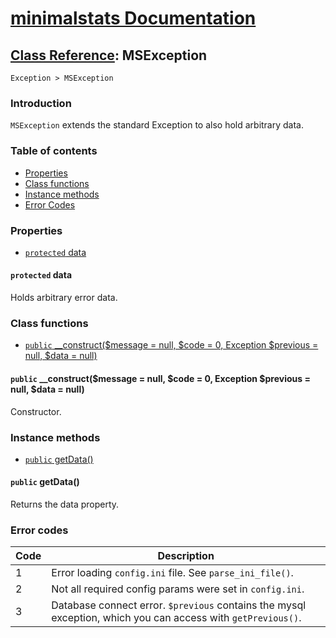 # [minimalstats Documentation](../)

## [Class Reference](../classes/): MSException

`Exception > MSException`

### Introduction

`MSException` extends the standard Exception to also hold arbitrary data.

### Table of contents

* [Properties](#properties)
* [Class functions](#class-functions)
* [Instance methods](#instance-methods)
* [Error Codes](#error-codes)

### Properties

* [`protected` data](#protected-data)

#### `protected` data

Holds arbitrary error data.

### Class functions

* [`public` __construct($message = null, $code = 0, Exception $previous = null, $data = null)](#public-constructmessage--null-code--0-exception-previous--null-data--null)

#### `public` __construct($message = null, $code = 0, Exception $previous = null, $data = null)

Constructor. 

### Instance methods

* [`public` getData()](#public-getdata)

#### `public` getData()

Returns the data property.

### Error codes

Code | Description
---|---
1|Error loading `config.ini` file. See `parse_ini_file()`.
2|Not all required config params were set in `config.ini`.
3|Database connect error. `$previous` contains the mysql exception, which you can access with `getPrevious()`.
